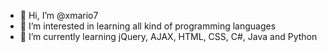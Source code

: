 - 👋 Hi, I’m @xmario7
- 👀 I’m interested in learning all kind of programming languages
- 🌱 I’m currently learning jQuery, AJAX, HTML, CSS, C#, Java and Python

<!---
xmario7/xmario7 is a ✨ special ✨ repository because its `README.md` (this file) appears on your GitHub profile.
You can click the Preview link to take a look at your changes.
--->
